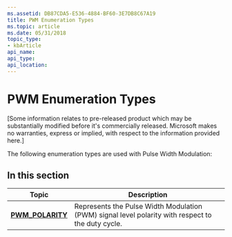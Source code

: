 ```yaml
---
ms.assetid: DB87CDA5-E536-4884-BF60-3E7DB8C67A19
title: PWM Enumeration Types
ms.topic: article
ms.date: 05/31/2018
topic_type: 
- kbArticle
api_name: 
api_type: 
api_location: 
---
```


# PWM Enumeration Types

\[Some information relates to pre-released product which may be substantially modified before it's commercially released. Microsoft makes no warranties, express or implied, with respect to the information provided here.\]

The following enumeration types are used with Pulse Width Modulation:

## In this section



| Topic                                            | Description                                                                                                  |
|--------------------------------------------------|--------------------------------------------------------------------------------------------------------------|
| [**PWM\_POLARITY**](/windows/desktop/api/Pwm/ne-pwm-pwm_polarity)<br/> | Represents the Pulse Width Modulation (PWM) signal level polarity with respect to the duty cycle.<br/> |



 

 

 




